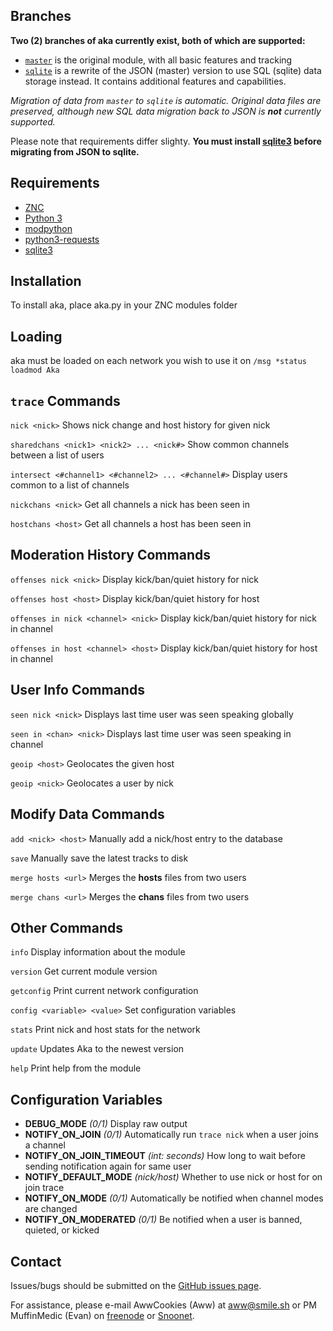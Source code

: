 ## Branches

**Two (2) branches of aka currently exist, both of which are supported:**

 * <a href="https://github.com/AwwCookies/ZNC-Modules/tree/master/Aka">`master`</a> is the original module, with all basic features and tracking
 * <a href="https://github.com/AwwCookies/ZNC-Modules/tree/sqlite/Aka">`sqlite`</a> is a rewrite of the JSON (master) version to use SQL (sqlite) data storage instead. It contains additional features and capabilities.

*Migration of data from `master` to `sqlite` is automatic. Original data files are preserved, although new SQL data migration back to JSON is **not** currently supported.*

Please note that requirements differ slighty. **You must install <a href="https://www.sqlite.org">sqlite3</a> before migrating from JSON to sqlite.**

## Requirements
 * <a href="http://znc.in">ZNC</a>
 * <a href="https://www.python.org">Python 3</a>
 * <a href="http://wiki.znc.in/Modpython">modpython</a>
 * <a href="http://docs.python-requests.org/en/latest/">python3-requests</a>
 * <a href="https://www.sqlite.org">sqlite3</a>

## Installation
To install aka, place aka.py in your ZNC modules folder

## Loading
aka must be loaded on each network you wish to use it on
`/msg *status loadmod Aka`

## `trace` Commands

`nick <nick>` Shows nick change and host history for given nick

`sharedchans <nick1> <nick2> ... <nick#>` Show common channels between a list of users

`intersect <#channel1> <#channel2> ... <#channel#>` Display users common to a list of channels

`nickchans <nick>` Get all channels a nick has been seen in

`hostchans <host>` Get all channels a host has been seen in

## Moderation History Commands

`offenses nick <nick>` Display kick/ban/quiet history for nick

`offenses host <host>` Display kick/ban/quiet history for host

`offenses in nick <channel> <nick>` Display kick/ban/quiet history for nick in channel

`offenses in host <channel> <host>` Display kick/ban/quiet history for host in channel

## User Info Commands

`seen nick <nick>` Displays last time user was seen speaking globally

`seen in <chan> <nick>` Displays last time user was seen speaking in channel

`geoip <host>` Geolocates the given host

`geoip <nick>` Geolocates a user by nick

## Modify Data Commands

`add <nick> <host>` Manually add a nick/host entry to the database

`save` Manually save the latest tracks to disk

`merge hosts <url>` Merges the **hosts** files from two users

`merge chans <url>` Merges the **chans** files from two users

## Other Commands

`info` Display information about the module

`version` Get current module version

`getconfig` Print current network configuration

`config <variable> <value>` Set configuration variables

`stats` Print nick and host stats for the network

`update` Updates Aka to the newest version

`help` Print help from the module

## Configuration Variables

 * **DEBUG_MODE** *(0/1)* Display raw output
 * **NOTIFY_ON_JOIN** *(0/1)* Automatically run `trace nick` when a user joins a channel
 * **NOTIFY_ON_JOIN_TIMEOUT** *(int: seconds)* How long to wait before sending notification again for same user
 * **NOTIFY_DEFAULT_MODE** *(nick/host)* Whether to use nick or host for on join trace
 * **NOTIFY_ON_MODE** *(0/1)* Automatically be notified when channel modes are changed
 * **NOTIFY_ON_MODERATED** *(0/1)* Be notified when a user is banned, quieted, or kicked

## Contact

Issues/bugs should be submitted on the <a href="https://github.com/AwwCookies/ZNC-Modules/issues">GitHub issues page</a>.

For assistance, please e-mail AwwCookies (Aww) at <a href="mailto:aww@smile.sh">aww@smile.sh<a> or PM MuffinMedic (Evan) on <a href="https://kiwiirc.com/client/irc.freenode.net:+6697">freenode<a/> or <a href="https://kiwiirc.com/client/irc.snoonet.org:+6697">Snoonet<a>.
